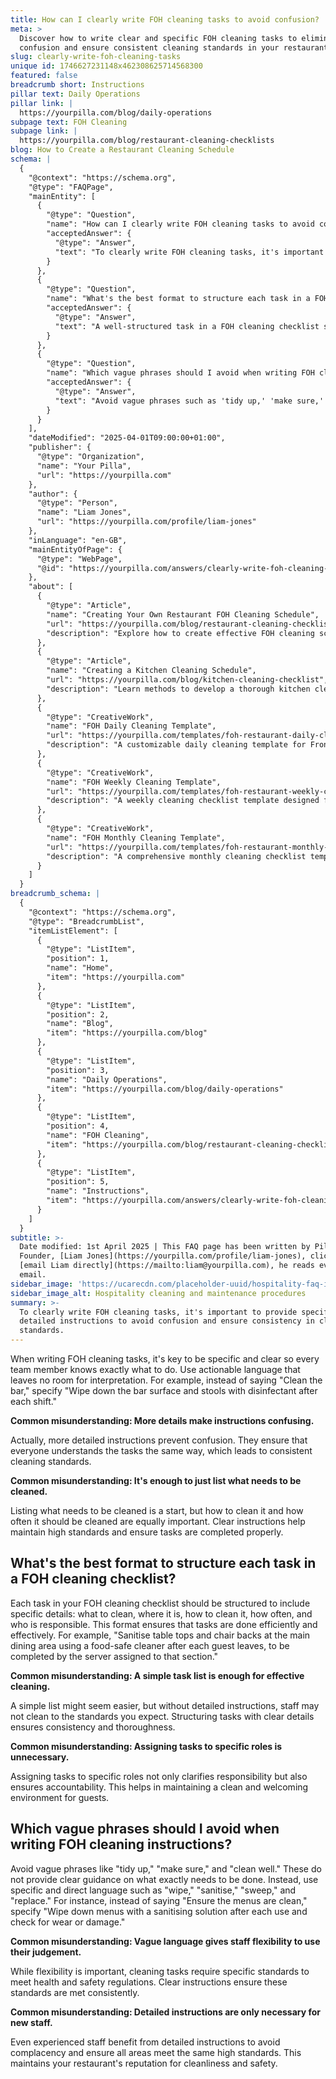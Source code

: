 ```yaml
---
title: How can I clearly write FOH cleaning tasks to avoid confusion?
meta: >
  Discover how to write clear and specific FOH cleaning tasks to eliminate
  confusion and ensure consistent cleaning standards in your restaurant.
slug: clearly-write-foh-cleaning-tasks
unique id: 1746627231148x462308625714568300
featured: false
breadcrumb short: Instructions
pillar text: Daily Operations
pillar link: |
  https://yourpilla.com/blog/daily-operations
subpage text: FOH Cleaning
subpage link: |
  https://yourpilla.com/blog/restaurant-cleaning-checklists
blog: How to Create a Restaurant Cleaning Schedule
schema: |
  {
    "@context": "https://schema.org",
    "@type": "FAQPage",
    "mainEntity": [
      {
        "@type": "Question",
        "name": "How can I clearly write FOH cleaning tasks to avoid confusion?",
        "acceptedAnswer": {
          "@type": "Answer",
          "text": "To clearly write FOH cleaning tasks, it's important to provide specific and detailed instructions to avoid confusion and ensure consistency in cleaning standards. Articulate tasks using explicit, actionable language that leaves no room for interpretation. For example, specify 'Wipe down the bar surface and stools with disinfectant after each shift' instead of saying 'Clean the bar,' enhancing clarity and accountability."
        }
      },
      {
        "@type": "Question",
        "name": "What's the best format to structure each task in a FOH cleaning checklist?",
        "acceptedAnswer": {
          "@type": "Answer",
          "text": "A well-structured task in a FOH cleaning checklist should include specific details: what to clean, the location, the method of cleaning, frequency, and who is responsible. This clear structure helps ensure tasks are performed efficiently and effectively. For instance, detail a task as 'Sanitise table tops and chair backs at the main dining area using a food-safe cleaner after each guest leaves, to be completed by the server assigned to that section.'"
        }
      },
      {
        "@type": "Question",
        "name": "Which vague phrases should I avoid when writing FOH cleaning instructions?",
        "acceptedAnswer": {
          "@type": "Answer",
          "text": "Avoid vague phrases such as 'tidy up,' 'make sure,' and 'clean well' in FOH cleaning instructions. These do not provide clear guidance. Instead, use specific terms like 'wipe,' 'sanitise,' 'sweep,' and 'replace.' Clearly state tasks, for example, specify 'Wipe down menus with a sanitising solution after each use and check for wear or damage' instead of 'Ensure the menus are clean.'"
        }
      }
    ],
    "dateModified": "2025-04-01T09:00:00+01:00",
    "publisher": {
      "@type": "Organization",
      "name": "Your Pilla",
      "url": "https://yourpilla.com"
    },
    "author": {
      "@type": "Person",
      "name": "Liam Jones",
      "url": "https://yourpilla.com/profile/liam-jones"
    },
    "inLanguage": "en-GB",
    "mainEntityOfPage": {
      "@type": "WebPage",
      "@id": "https://yourpilla.com/answers/clearly-write-foh-cleaning-tasks"
    },
    "about": [
      {
        "@type": "Article",
        "name": "Creating Your Own Restaurant FOH Cleaning Schedule",
        "url": "https://yourpilla.com/blog/restaurant-cleaning-checklists",
        "description": "Explore how to create effective FOH cleaning schedules to maintain high standards of cleanliness in your restaurant."
      },
      {
        "@type": "Article",
        "name": "Creating a Kitchen Cleaning Schedule",
        "url": "https://yourpilla.com/blog/kitchen-cleaning-checklist",
        "description": "Learn methods to develop a thorough kitchen cleaning schedule to ensure safety and hygiene in your restaurant."
      },
      {
        "@type": "CreativeWork",
        "name": "FOH Daily Cleaning Template",
        "url": "https://yourpilla.com/templates/foh-restaurant-daily-cleaning",
        "description": "A customizable daily cleaning template for Front of House areas in restaurants to ensure routine cleanliness."
      },
      {
        "@type": "CreativeWork",
        "name": "FOH Weekly Cleaning Template",
        "url": "https://yourpilla.com/templates/foh-restaurant-weekly-cleaning",
        "description": "A weekly cleaning checklist template designed for maintaining high standards of cleanliness in Front of House operations."
      },
      {
        "@type": "CreativeWork",
        "name": "FOH Monthly Cleaning Template",
        "url": "https://yourpilla.com/templates/foh-restaurant-monthly-cleaning",
        "description": "A comprehensive monthly cleaning checklist template for Front of House areas, ensuring long-term hygiene and upkeep."
      }
    ]
  }
breadcrumb_schema: |
  {
    "@context": "https://schema.org",
    "@type": "BreadcrumbList",
    "itemListElement": [
      {
        "@type": "ListItem",
        "position": 1,
        "name": "Home",
        "item": "https://yourpilla.com"
      },
      {
        "@type": "ListItem",
        "position": 2,
        "name": "Blog",
        "item": "https://yourpilla.com/blog"
      },
      {
        "@type": "ListItem",
        "position": 3,
        "name": "Daily Operations",
        "item": "https://yourpilla.com/blog/daily-operations"
      },
      {
        "@type": "ListItem",
        "position": 4,
        "name": "FOH Cleaning",
        "item": "https://yourpilla.com/blog/restaurant-cleaning-checklists"
      },
      {
        "@type": "ListItem",
        "position": 5,
        "name": "Instructions",
        "item": "https://yourpilla.com/answers/clearly-write-foh-cleaning-tasks"
      }
    ]
  }
subtitle: >-
  Date modified: 1st April 2025 | This FAQ page has been written by Pilla
  Founder, [Liam Jones](https://yourpilla.com/profile/liam-jones), click to
  [email Liam directly](https://mailto:liam@yourpilla.com), he reads every
  email.
sidebar_image: 'https://ucarecdn.com/placeholder-uuid/hospitality-faq-image.jpg'
sidebar_image_alt: Hospitality cleaning and maintenance procedures
summary: >-
  To clearly write FOH cleaning tasks, it's important to provide specific and
  detailed instructions to avoid confusion and ensure consistency in cleaning
  standards.
---
```

When writing FOH cleaning tasks, it's key to be specific and clear so every team member knows exactly what to do. Use actionable language that leaves no room for interpretation. For example, instead of saying "Clean the bar," specify "Wipe down the bar surface and stools with disinfectant after each shift."

**Common misunderstanding: More details make instructions confusing.**

Actually, more detailed instructions prevent confusion. They ensure that everyone understands the tasks the same way, which leads to consistent cleaning standards.

**Common misunderstanding: It's enough to just list what needs to be cleaned.**

Listing what needs to be cleaned is a start, but how to clean it and how often it should be cleaned are equally important. Clear instructions help maintain high standards and ensure tasks are completed properly.

## What's the best format to structure each task in a FOH cleaning checklist?

Each task in your FOH cleaning checklist should be structured to include specific details: what to clean, where it is, how to clean it, how often, and who is responsible. This format ensures that tasks are done efficiently and effectively. For example, "Sanitise table tops and chair backs at the main dining area using a food-safe cleaner after each guest leaves, to be completed by the server assigned to that section."

**Common misunderstanding: A simple task list is enough for effective cleaning.**

A simple list might seem easier, but without detailed instructions, staff may not clean to the standards you expect. Structuring tasks with clear details ensures consistency and thoroughness.

**Common misunderstanding: Assigning tasks to specific roles is unnecessary.**

Assigning tasks to specific roles not only clarifies responsibility but also ensures accountability. This helps in maintaining a clean and welcoming environment for guests.

## Which vague phrases should I avoid when writing FOH cleaning instructions?

Avoid vague phrases like "tidy up," "make sure," and "clean well." These do not provide clear guidance on what exactly needs to be done. Instead, use specific and direct language such as "wipe," "sanitise," "sweep," and "replace." For instance, instead of saying "Ensure the menus are clean," specify "Wipe down menus with a sanitising solution after each use and check for wear or damage."

**Common misunderstanding: Vague language gives staff flexibility to use their judgement.**

While flexibility is important, cleaning tasks require specific standards to meet health and safety regulations. Clear instructions ensure these standards are met consistently.

**Common misunderstanding: Detailed instructions are only necessary for new staff.**

Even experienced staff benefit from detailed instructions to avoid complacency and ensure all areas meet the same high standards. This maintains your restaurant's reputation for cleanliness and safety.
